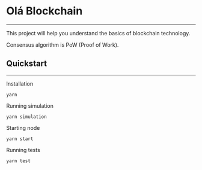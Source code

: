 # Olá Blockchain
___
This project will help you understand the basics of blockchain technology. 

Consensus algorithm is PoW (Proof of Work).


## Quickstart
___

Installation
```
yarn
```

Running simulation
```
yarn simulation
```

Starting node
```
yarn start
```

Running tests
```
yarn test
```
